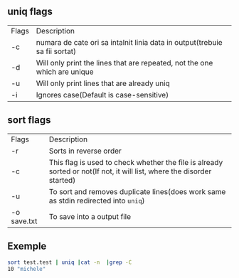 ## uniq flags
|   |   |
|---|---|
|Flags|Description|
|-c|numara de cate ori sa intalnit linia data in output(trebuie sa fii sortat) |
|-d|Will only print the lines that are repeated, not the one which are unique|
|-u|Will only print lines that are already uniq|
|-i|Ignores case(Default is case-sensitive)|

## sort flags
|   |   |
|---|---|
|Flags|Description|
|-r|Sorts in reverse order|
|-c|This flag is used to check whether the file is already sorted or not(If not, it will list, where the disorder started)|
|-u|To sort and removes duplicate lines(does work same as stdin redirected into `uniq`)|
|-o save.txt|To save into a output file|

## Exemple 
```bash
sort test.test | uniq |cat -n  |grep -C  
10 "michele"
```
